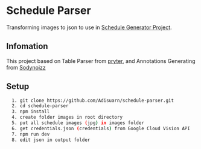 # Schedule Parser

Transforming images to json to use in [Schedule Generator Project](https://github.com/triamudomcmc/schedule-generator).

## Infomation

This project based on Table Parser from [pryter](https://github.com/pryter), and Annotations Generating from [Sodynoizz](https://github.com/Sodynoizz)

## Setup

```bash
  1. git clone https://github.com/Adisuarn/schedule-parser.git
  2. cd schedule-parser
  3. npm install
  4. create folder images in root directory
  5. put all schedule images (jpg) in images folder
  6. get credentials.json (credentials) from Google Cloud Vision API
  7. npm run dev
  8. edit json in output folder
```
